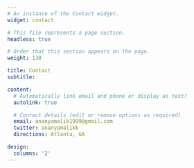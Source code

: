 ```yaml
---
# An instance of the Contact widget.
widget: contact

# This file represents a page section.
headless: true

# Order that this section appears on the page.
weight: 130

title: Contact
subtitle:

content:
  # Automatically link email and phone or display as text?
  autolink: true

  # Contact details (edit or remove options as required)
  email: ananyamalik1999@gmail.com
  twitter: ananyamalikk
  directions: Atlanta, GA

design:
  columns: '2'
---
```

